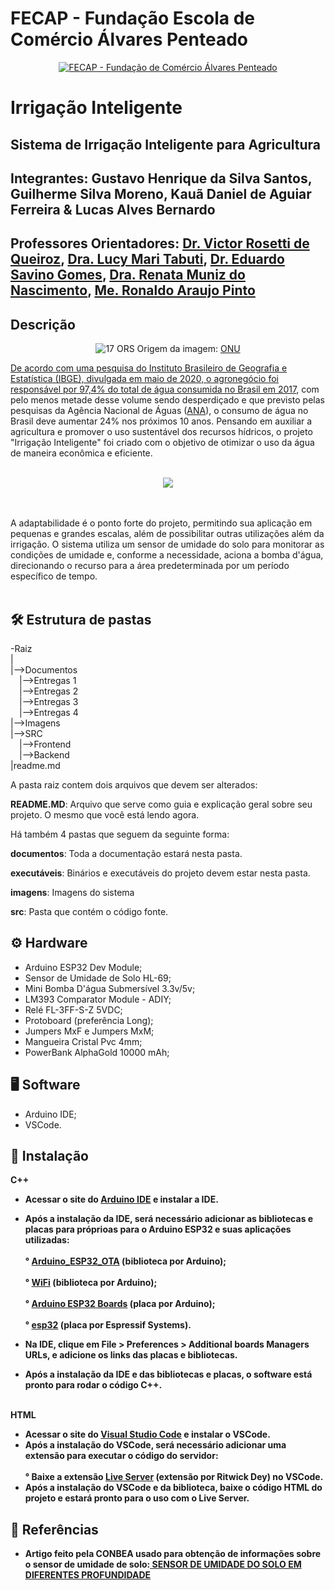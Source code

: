# FECAP - Fundação Escola de Comércio Álvares Penteado

<p align="center">
<a href= "https://www.fecap.br/"><img src="https://encrypted-tbn0.gstatic.com/images?q=tbn:ANd9GcRhZPrRa89Kma0ZZogxm0pi-tCn_TLKeHGVxywp-LXAFGR3B1DPouAJYHgKZGV0XTEf4AE&usqp=CAU" alt="FECAP - Fundação de Comércio Álvares Penteado" border="0"></a>
</p>

# Irrigação Inteligente

## Sistema de Irrigação Inteligente para Agricultura

## Integrantes: Gustavo Henrique da Silva Santos, Guilherme Silva Moreno, Kauã Daniel de Aguiar Ferreira & Lucas Alves Bernardo 

## Professores Orientadores: <a href="https://br.linkedin.com/in/victorbarq">Dr. Victor Rosetti de Queiroz</a>, <a href="https://br.linkedin.com/in/lucymari">Dra. Lucy Mari Tabuti</a>, <a href="https://www.linkedin.com/in/eduardo-savino-gomes-77833a10/">Dr. Eduardo Savino Gomes</a>, <a href="https://www.linkedin.com/in/remuniz/">Dra. Renata Muniz do Nascimento</a>, <a href="https://www.linkedin.com/in/ronaldo-araujo-pinto-3542811a/">Me. Ronaldo Araujo Pinto</a>

## <b>Descrição</b>

<p align="center">
<img src="https://gtagenda2030.org.br/wp-content/uploads/2019/10/objetivos_port.png?w=1024" alt="17 ORS" border="0">
  Origem da imagem: <a href="https://brasil.un.org/pt-br">ONU</a> <a rel="license" href="https://brasil.un.org/pt-br">
</p>


De acordo com uma pesquisa do Instituto Brasileiro de Geografia e Estatística (IBGE), divulgada em maio de 2020, <a href="https://www.estadao.com.br/economia/agropecuaria-fica-com-97-4-do-consumo-total-de-agua-em-2017-aponta-ibge/">o agronegócio foi responsável por 97,4% do total de água consumida no Brasil em 2017</a>, com pelo menos metade desse volume sendo desperdiçado e que previsto pelas pesquisas da Agência Nacional de Águas (<a href="https://www.gov.br/ana/pt-br">ANA</a>), o consumo de água no Brasil deve aumentar 24% nos próximos 10 anos. Pensando em auxiliar a agricultura e promover o uso sustentável dos recursos hídricos, o projeto "Irrigação Inteligente" foi criado com o objetivo de otimizar o uso da água de maneira econômica e eficiente.  
<br><br>
<p align="center">
<img src="https://github.com/user-attachments/assets/d7e12810-1299-4194-9441-f5c7c86e2c3d">
</p>
<br><br>
A adaptabilidade é o ponto forte do projeto, permitindo sua aplicação em pequenas e grandes escalas, além de possibilitar outras utilizações além da irrigação. O sistema utiliza um sensor de umidade do solo para monitorar as condições de umidade e, conforme a necessidade, aciona a bomba d'água, direcionando o recurso para a área predeterminada por um período específico de tempo.
<br><br>


## 🛠 <b>Estrutura de pastas</b>

-Raiz<br>
|<br>
|-->Documentos<br>
  &emsp;|-->Entregas 1<br>
  &emsp;|-->Entregas 2<br>
  &emsp;|-->Entregas 3<br>
  &emsp;|-->Entregas 4<br>
|-->Imagens<br>
|-->SRC<br>
  &emsp;|-->Frontend<br>
  &emsp;|-->Backend<br>
|readme.md<br>

A pasta raiz contem dois arquivos que devem ser alterados:

<b>README.MD</b>: Arquivo que serve como guia e explicação geral sobre seu projeto. O mesmo que você está lendo agora.

Há também 4 pastas que seguem da seguinte forma:

<b>documentos</b>: Toda a documentação estará nesta pasta.

<b>executáveis</b>: Binários e executáveis do projeto devem estar nesta pasta.

<b>imagens</b>: Imagens do sistema

<b>src</b>: Pasta que contém o código fonte.

## ⚙ <b>Hardware</b>
  - Arduino ESP32 Dev Module;<br>
  - Sensor de Umidade de Solo HL-69;<br>
  - Mini Bomba D'água Submersível 3.3v/5v;<br>
  - LM393 Comparator Module - ADIY;<br>
  - Relé FL-3FF-S-Z 5VDC;<br>
  - Protoboard (preferência Long);<br>
  - Jumpers MxF e Jumpers MxM;<br>
  - Mangueira Cristal Pvc 4mm;<br>
  - PowerBank AlphaGold 10000 mAh;<br>

## 🖥 <b>Software</b>
- Arduino IDE;<br>
- VSCode. <br>

## 💾 <b>Instalação<b>
C++
- Acessar o site do <a href="https://www.arduino.cc/en/software"> Arduino IDE</a> e instalar a IDE.<br>
- Após a instalação da IDE, será necessário adicionar as bibliotecas e placas para próprioas para o Arduino ESP32 e suas aplicações utilizadas:<br>
    <br>° <a href="https://github.com/arduino-libraries/Arduino_ESP32_OTA">Arduino_ESP32_OTA</a> (biblioteca por Arduino);</br>
    <br>° <a href="https://docs.arduino.cc/libraries/wifi/">WiFi</a> (biblioteca por Arduino);<br>
    <br>° <a href="https://www.arduino.cc/">Arduino ESP32 Boards</a> (placa por Arduino);<br>
    <br>° <a href="https://github.com/espressif/arduino-esp32">esp32</a> (placa por Espressif Systems).</br>
    
- Na IDE, clique em File > Preferences > Additional boards Managers URLs, e adicione os links das placas e bibliotecas.<br>
- Após a instalação da IDE e das bibliotecas e placas, o software está pronto para rodar o código C++.<br>

<br>HTML</br>
- Acessar o site do <a href="https://code.visualstudio.com"> Visual Studio Code</a> e instalar o VSCode.<br>
- Após a instalação do VSCode, será necessário adicionar uma extensão para executar o código do servidor:<br>
    <br>° Baixe a extensão <a href="https://marketplace.visualstudio.com/items?itemName=ritwickdey.LiveServer">Live Server</a> (extensão por Ritwick Dey) no VSCode.</br>
- Após a instalação do VSCode e da biblioteca, baixe o código HTML do projeto e estará pronto para o uso com o Live Server.<br>

## 📔 <b>Referências<b>
- Artigo feito pela CONBEA usado para obtenção de informações sobre o sensor de umidade de solo:<a href="https://conbea.org.br/anais/publicacoes/conbea-2018/livros-2018/eas-engenharia-de-agua-e-solo-10/1687-sensor-de-umidade-do-solo-em-diferentes-profundidaes/file"> SENSOR DE UMIDADE DO SOLO EM DIFERENTES PROFUNDIDADE</a>
